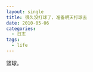 ```yaml
---
layout: single
title: 很久没打球了，准备明天打球去
date: 2010-05-06
categories:
  - 日志
tags:
  - life
---
```


篮球。
